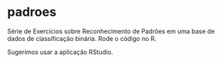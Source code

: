 # padroes
Série de Exercícios sobre Reconhecimento de Padrões em uma base de dados de classificação binária.
Rode o código no R.

Sugerimos usar a aplicação RStudio.
